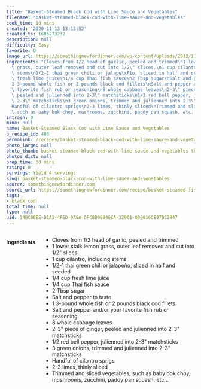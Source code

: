```yaml
---
title: "Basket-Steamed Black Cod with Lime Sauce and Vegetables"
filename: "basket-steamed-black-cod-with-lime-sauce-and-vegetables"
cook_time: 10 mins
created: '2020-11-13 13:13:52'
created_ts: 1605273232
description: null
difficulty: Easy
favorite: 0
image_url: https://somethingnewfordinner.com/wp-content/uploads/2012/11/BasketSteamedBlackCod-800x800.jpg
ingredients: "Cloves from 1/2 head of garlic, peeled and trimmed\n1 lower stalk lemon\
  \ grass, outer leaf removed and cut into 1/2\" slices.\n1 cup cilantro, including\
  \ stems\n1/2-1 thai green chili or jalape\xF1o, sliced in half and seeded\n1/4 cup\
  \ fresh lime juice\n1/4 cup Thai fish sauce\n2 Tbsp sugar\nSalt and pepper to taste\n\
  1 3-pound whole fish or 2 pounds black cod fillets\nSalt and pepper and/or your\
  \ favorite fish rub or seasoning\n8 whole cabbage leaves\n2-3\" piece of ginger,\
  \ peeled and julienned into 2-3\" matchsticks\n1/2 red bell pepper, julienned into\
  \ 2-3\" matchsticks\n3 green onions, trimmed and julienned into 2-3\" matchsticks\n\
  Handful of cilantro sprigs\n2-3 limes, thinly sliced\nTrimmed and sliced vegetables,\
  \ such as baby bok choy, mushrooms, zucchini, paddy pan squash, etc..."
intrash: 0
mine: null
name: Basket-Steamed Black Cod with Lime Sauce and Vegetables
p_recipe_id: 408
permalink: /recipes/basket-steamed-black-cod-with-lime-sauce-and-vegetables
photo_large: null
photo_thumb: basket-steamed-black-cod-with-lime-sauce-and-vegetables-thumb.jpg
photos_dict: null
prep_time: 30 mins
rating: 0
servings: Yield 4 servings
slug: basket-steamed-black-cod-with-lime-sauce-and-vegetables
source: somethingnewfordinner.com
source_url: https://somethingnewfordinner.com/recipe/basket-steamed-fish-with-cilantrolemon-grass-and-lime-sauce/
tags:
- black cod
total_time: null
type: null
uid: 14BC06EE-D1A3-4FED-9AEA-DFC8D9E946CA-32901-000016CE07BC2947
---
```

<div class="large-8 medium-7 columns" id="writeup">	</div><!-- #writeup -->
</div><!-- #row-one -->
<div class="row" id="row-two">	<div class="medium-4 small-5 columns" id="ingredients"><h4>Ingredients</h4><div class="box box-ingredients content"><ul>
<li>Cloves from 1/2 head of garlic, peeled and trimmed</li>
<li>1 lower stalk lemon grass, outer leaf removed and cut into 1/2&quot; slices.</li>
<li>1 cup cilantro, including stems</li>
<li>1/2-1 thai green chili or jalapeño, sliced in half and seeded</li>
<li>1/4 cup fresh lime juice</li>
<li>1/4 cup Thai fish sauce</li>
<li>2 Tbsp sugar</li>
<li>Salt and pepper to taste</li>
<li>1 3-pound whole fish or 2 pounds black cod fillets</li>
<li>Salt and pepper and/or your favorite fish rub or seasoning</li>
<li>8 whole cabbage leaves</li>
<li>2-3&quot; piece of ginger, peeled and julienned into 2-3&quot; matchsticks</li>
<li>1/2 red bell pepper, julienned into 2-3&quot; matchsticks</li>
<li>3 green onions, trimmed and julienned into 2-3&quot; matchsticks</li>
<li>Handful of cilantro sprigs</li>
<li>2-3 limes, thinly sliced</li>
<li>Trimmed and sliced vegetables, such as baby bok choy, mushrooms, zucchini, paddy pan squash, etc...</li>
</ul>
</div>	</div>	<div class="medium-6 small-7 columns" id="directions">	</div>